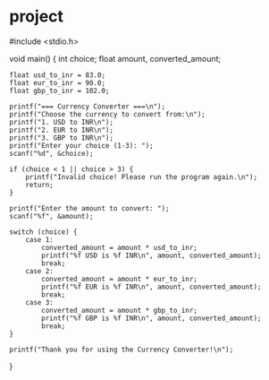 # project
#include <stdio.h>

void main() {
    int choice;
    float amount, converted_amount;
    
    float usd_to_inr = 83.0;   
    float eur_to_inr = 90.0;   
    float gbp_to_inr = 102.0;  
    
    printf("=== Currency Converter ===\n");
    printf("Choose the currency to convert from:\n");
    printf("1. USD to INR\n");
    printf("2. EUR to INR\n");
    printf("3. GBP to INR\n");
    printf("Enter your choice (1-3): ");
    scanf("%d", &choice);
    
    if (choice < 1 || choice > 3) {
        printf("Invalid choice! Please run the program again.\n");
        return;
    }
    
    printf("Enter the amount to convert: ");
    scanf("%f", &amount);
    
    switch (choice) {
        case 1:
            converted_amount = amount * usd_to_inr;
            printf("%f USD is %f INR\n", amount, converted_amount);
            break;
        case 2:
            converted_amount = amount * eur_to_inr;
            printf("%f EUR is %f INR\n", amount, converted_amount);
            break;
        case 3:
            converted_amount = amount * gbp_to_inr;
            printf("%f GBP is %f INR\n", amount, converted_amount);
            break;
    }
    
    printf("Thank you for using the Currency Converter!\n");
}
